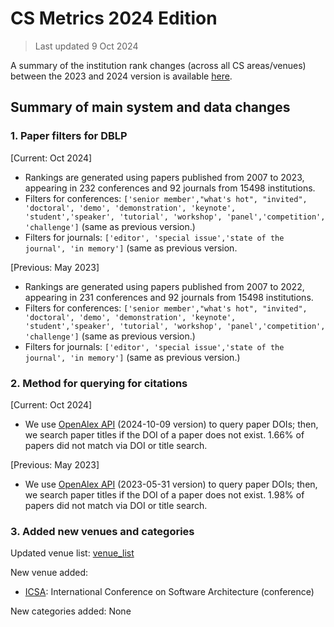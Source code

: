 # CS Metrics 2024 Edition

> Last updated 9 Oct 2024

A summary of the institution rank changes (across all CS areas/venues) between the 2023 and 2024 version is available [here](https://github.com/csmetrics/csmetrics.net/blob/master/docs/2024_update_summary/2024_update_report.pdf).

## Summary of main system and data changes


### 1. Paper filters for DBLP

[Current: Oct 2024]
* Rankings are generated using papers published from 2007 to 2023, appearing in 232 conferences and 92 journals from 15498 institutions.
* Filters for conferences: `['senior member',"what's hot", "invited", 'doctoral', 'demo', 'demonstration', 'keynote', 'student','speaker', 'tutorial', 'workshop', 'panel','competition', 'challenge']` (same as previous version.)
* Filters for journals: `['editor', 'special issue','state of the journal', 'in memory']`
(same as previous version.

[Previous: May 2023]
* Rankings are generated using papers published from 2007 to 2022, appearing in 231 conferences and 92 journals from 15498 institutions.
* Filters for conferences: `['senior member',"what's hot", "invited", 'doctoral', 'demo', 'demonstration', 'keynote', 'student','speaker', 'tutorial', 'workshop', 'panel','competition', 'challenge']` (same as previous version.)
* Filters for journals: `['editor', 'special issue','state of the journal', 'in memory']`
(same as previous version.)



### 2. Method for querying for citations

[Current: Oct 2024]
* We use [OpenAlex API](https://docs.openalex.org/) (2024-10-09 version) to query paper DOIs; then, we search paper titles if the DOI of a paper does not exist.
1.66% of papers did not match via DOI or title search.

[Previous: May 2023]
* We use [OpenAlex API](https://docs.openalex.org/) (2023-05-31 version) to query paper DOIs; then, we search paper titles if the DOI of a paper does not exist.
1.98% of papers did not match via DOI or title search.


### 3. Added new venues and categories

Updated venue list: [venue_list](https://github.com/csmetrics/csmetrics.net/blob/master/app/data/venue_list.csv)

New venue added:
* [ICSA](https://dblp.org/db/conf/icsa/index.html): International Conference on Software Architecture (conference)

New categories added: None
